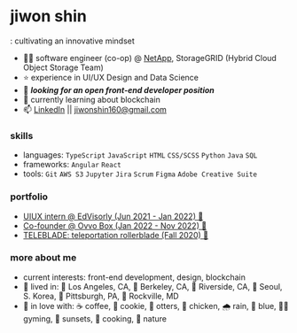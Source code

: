 

<!---
jiwonej/jiwonej is a ✨ special ✨ repository because its `README.md` (this file) appears on your GitHub profile.
You can click the Preview link to take a look at your changes.
--->
# jiwon shin
: cultivating an innovative mindset

- 👩‍💻 software engineer (co-op) @ <a href="https://www.netapp.com/">NetApp</a>, StorageGRID (Hybrid Cloud Object Storage Team)
- ⭐️ experience in UI/UX Design and Data Science
- 👀 ***looking for an open front-end developer position***
- 🌱 currently learning about blockchain
- 📫 <a href="https://www.linkedin.com/in/jiwonej/">LinkedIn</a> || jiwonshin160@gmail.com

### skills

- languages: ```TypeScript``` ```JavaScript``` ```HTML``` ```CSS/SCSS``` ```Python``` ```Java``` ```SQL```
- frameworks: ```Angular``` ```React```
- tools: ```Git``` ```AWS S3``` ```Jupyter``` ```Jira``` ```Scrum``` ```Figma``` ```Adobe Creative Suite```

### portfolio
- <a href=https://github.com/jiwonej/EdVisorly>UIUX intern @ EdVisorly (Jun 2021 - Jan 2022) 📑</a>
- <a href=https://github.com/jiwonej/ovvobox>Co-founder @ Ovvo Box (Jan 2022 - Nov 2022) 📑</a>
- <a href=https://github.com/jiwonej/teleblade>TELEBLADE: teleportation rollerblade (Fall 2020) 📑</a>
<!-- - <a href=https://github.com/jiwonej/iris>iris: Cognitive Behavioral Theraphy VUI (2021) 📑</a> -->

### more about me
- current interests: front-end development, design, blockchain
- 🏡 lived in: 🌆 Los Angeles, CA, 🏫 Berkeley, CA, 🍊 Riverside, CA, 🌃 Seoul, S. Korea, 🐧 Pittsburgh, PA, 🍁 Rockville, MD
- 💞 in love with: ☕️ coffee, 🍪 cookie, 🦦 otters, 🐓 chicken, 🌧 rain, 💙 blue, 🏋️‍♀️ gyming, 🌄 sunsets, 🍲 cooking, 🌿 nature

